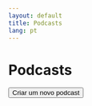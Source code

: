 ```yaml
---
layout: default
title: Podcasts
lang: pt
---
```


<div class="is-flex is-flex-direction-row mt-6 mx-6 ">
    <h1 class="title is-flex-grow-1">Podcasts</h1>
    <button class="button is-link" id="NovoPodcast">Criar um novo podcast</button>
</div>


<script>
    const createPodcastButton = document.getElementById('NovoPodcast');

    createPodcastButton.addEventListener('click', function() {
    window.location.href = '{{ site.baseurl }}/assets/extend/podcasts/criarPodcast.html'; // Replace with your actual target URL
    });
</script>